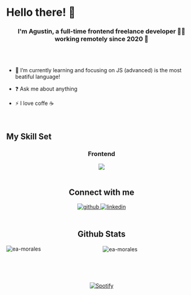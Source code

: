 # Hello there! 👋  
  

### <div align="center">I'm Agustin, a full-time frontend freelance developer 👨‍💻 working remotely since 2020 🚀</div>  
<br>
<br>

- 🌱 I’m currently learning and focusing on JS (advanced) is the most beatiful language!
  

- ❓ Ask me about anything  
  

- ⚡ I love coffe ☕  
  

<br/>  


## My Skill Set  
<div align="center">




### Frontend  
<div align="center">  
<img src="https://skillicons.dev/icons?i=html,css,js,sass,tailwind,bootstrap,react,angular" />
</div>



<br/>  


## Connect with me  
<div align="center">
<a href="https://github.com/EA-Morales" target="_blank">
<img src=https://img.shields.io/badge/github-%2324292e.svg?&style=for-the-badge&logo=github&logoColor=white alt=github style="margin-bottom: 5px;" />
</a>
<a href="https://linkedin.com/in/eduardo-agustin-morales" target="_blank">
<img src=https://img.shields.io/badge/linkedin-%231E77B5.svg?&style=for-the-badge&logo=linkedin&logoColor=white alt=linkedin style="margin-bottom: 5px;" />
</a>  
</div>  
  

<br/>  


## Github Stats  


<p><img align="left" src="https://github-readme-stats.vercel.app/api/top-langs?username=ea-morales&show_icons=true&locale=en&layout=compact" alt="ea-morales" /></p>

<p>&nbsp;<img align="center" src="https://github-readme-stats.vercel.app/api?username=ea-morales&show_icons=true&locale=en" alt="ea-morales" /></p>

<br>
<br>
<br>


[![Spotify](https://spotify-profile-ashy.vercel.app/api/spotify)](https://open.spotify.com/user/USER_NAME)

  
<!-- LINKS -->
[website]: https://portfolio-argentina-programa.web.app/
[linkedin]: https://www.linkedin.com/in/eduardo-agustin-morales/
